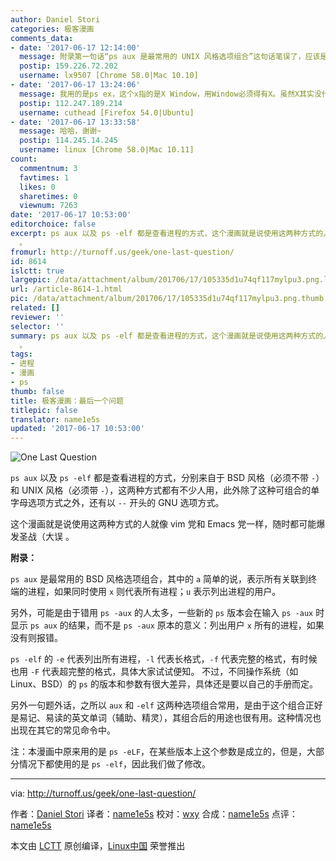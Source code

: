 ```yaml
---
author: Daniel Stori
categories: 极客漫画
comments_data:
- date: '2017-06-17 12:14:00'
  message: 附录第一句话“ps aux 是最常用的 UNIX 风格选项组合”这句话笔误了，应该是BSD风格
  postip: 159.226.72.202
  username: lx9507 [Chrome 58.0|Mac 10.10]
- date: '2017-06-17 13:24:06'
  message: 我用的是ps ex，这个x指的是X Window，用Window必须得有X。虽然X其实没什么用处。
  postip: 112.247.189.214
  username: cuthead [Firefox 54.0|Ubuntu]
- date: '2017-06-17 13:33:58'
  message: 哈哈，谢谢~
  postip: 114.245.14.245
  username: linux [Chrome 58.0|Mac 10.11]
count:
  commentnum: 3
  favtimes: 1
  likes: 0
  sharetimes: 0
  viewnum: 7263
date: '2017-06-17 10:53:00'
editorchoice: false
excerpt: ps aux 以及 ps -elf 都是查看进程的方式，这个漫画就是说使用这两种方式的人就像 vim 党和 Emacs 党一样，随时都可能爆发圣战（大误
  。
fromurl: http://turnoff.us/geek/one-last-question/
id: 8614
islctt: true
largepic: /data/attachment/album/201706/17/105335d1u74qf117mylpu3.png.large.jpg
url: /article-8614-1.html
pic: /data/attachment/album/201706/17/105335d1u74qf117mylpu3.png.thumb.jpg
related: []
reviewer: ''
selector: ''
summary: ps aux 以及 ps -elf 都是查看进程的方式，这个漫画就是说使用这两种方式的人就像 vim 党和 Emacs 党一样，随时都可能爆发圣战（大误
  。
tags:
- 进程
- 漫画
- ps
thumb: false
title: 极客漫画：最后一个问题
titlepic: false
translator: name1e5s
updated: '2017-06-17 10:53:00'
---
```


![One Last Question](/data/attachment/album/201706/17/105335d1u74qf117mylpu3.png)


`ps aux` 以及 `ps -elf` 都是查看进程的方式，分别来自于 BSD 风格（必须不带 `-`）和 UNIX 风格（必须带 `-`），这两种方式都有不少人用，此外除了这种可组合的单字母选项方式之外，还有以 `--` 开头的 GNU 选项方式。


这个漫画就是说使用这两种方式的人就像 vim 党和 Emacs 党一样，随时都可能爆发圣战（大误 。


**附录：**


`ps aux` 是最常用的 BSD 风格选项组合，其中的 `a` 简单的说，表示所有关联到终端的进程，如果同时使用 `x` 则代表所有进程；`u` 表示列出进程的用户。


另外，可能是由于错用 `ps -aux` 的人太多，一些新的 `ps` 版本会在输入 `ps -aux` 时显示 `ps aux` 的结果，而不是 `ps -aux` 原本的意义：列出用户 `x` 所有的进程，如果没有则报错。


`ps -elf` 的 `-e` 代表列出所有进程，`-l` 代表长格式，`-f` 代表完整的格式，有时候也用 `-F` 代表超完整的格式，具体大家试试便知。 不过，不同操作系统（如 Linux、BSD）的 `ps` 的版本和参数有很大差异，具体还是要以自己的手册而定。


另外一句题外话，之所以 `aux` 和 `-elf` 这两种选项组合常用，是由于这个组合正好是易记、易读的英文单词（辅助、精灵），其组合后的用途也很有用。这种情况也出现在其它的常见命令中。


注：本漫画中原来用的是 `ps -eLF`，在某些版本上这个参数是成立的，但是，大部分情况下都使用的是 `ps -elf`，因此我们做了修改。




---


via: <http://turnoff.us/geek/one-last-question/>


作者：[Daniel Stori](http://turnoff.us/about/) 译者：[name1e5s](https://github.com/name1e5s) 校对：[wxy](https://github.com/wxy) 合成：[name1e5s](https://github.com/name1e5s) 点评：[name1e5s](https://github.com/name1e5s)


本文由 [LCTT](https://github.com/LCTT/TranslateProject) 原创编译，[Linux中国](https://linux.cn/) 荣誉推出
